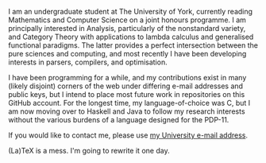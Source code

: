 I am an undergraduate student at The University of York, currently reading
Mathematics and Computer Science on a joint honours programme. I am principally
interested in Analysis, particularly of the nonstandard variety, and Category
Theory with applications to lambda calculus and generalised functional
paradigms. The latter provides a perfect intersection between the pure sciences
and computing, and most recently I have been developing interests in parsers,
compilers, and optimisation.

I have been programming for a while, and my contributions exist in many (likely
disjoint) corners of the web under differing e-mail addresses and public keys,
but I intend to place most future work in repositories on this GitHub account.
For the longest time, my language-of-choice was C, but I am now moving over to
Haskell and Java to follow my research interests without the various burdens of
a language designed for the PDP-11.

If you would like to contact me, please use
[my University e-mail address](mailto:od641@york.ac.uk).

(La)TeX is a mess. I'm going to rewrite it one day.


